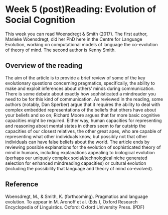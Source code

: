 # Week 5 (post)Reading: Evolution of Social Cognition

This week you can read Woensdregt & Smith (2017). The first author, Marieke Woensdregt, did her PhD here in the Centre for Language Evolution, working on computational models of language the co-evolution of theory of mind. The second author is Kenny Smith.

## Overview of the reading
The aim of the article is to provide a brief review of some of the key evolutionary questions concerning pragmatics, specifically, the ability to make and exploit inferences about others’ minds during communication. There is some debate about exactly how sophisticated a mindreader you need to be for this kind of communication. As reviewed in the reading, some authors (notably, Dan Sperber) argue that it requires the ability to deal with complex embedded representations of the beliefs that others have about your beliefs and so on; Richard Moore argues that far more basic cognitive capacities might be required. Either way, human capacities for representing and reasoning about mental states in others seem to far outstrip the capacities of our closest relatives, the other great apes, who are capable of representing what other individuals know, but possibly not that other individuals can have false beliefs about the world. The article ends by reviewing possible explanations for the evolution of sophisticated theory of mind in humans, including explanations appealing to biological evolution (perhaps our uniquely complex social/technological niche generated selection for enhanced mindreading capacities) or cultural evolution (including the possibility that language and theory of mind co-evolved).

## Reference
Woensdregt, M., & Smith, K. (forthcoming). Pragmatics and language evolution. To appear in M. Aronoff et al. (Eds.), Oxford Research Encyclopedia of Linguistics. Oxford: Oxford University Press. (PDF)
